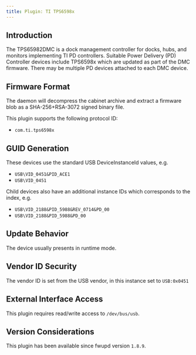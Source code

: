 ```yaml
---
title: Plugin: TI TPS6598x
---
```


## Introduction

The TPS65982DMC is a dock management controller for docks, hubs, and monitors implementing TI PD
controllers. Suitable Power Delivery (PD) Controller devices include TPS6598x which are updated as
part of the DMC firmware. There may be multiple PD devices attached to each DMC device.

## Firmware Format

The daemon will decompress the cabinet archive and extract a firmware blob as a SHA-256+RSA-3072
signed binary file.

This plugin supports the following protocol ID:

* `com.ti.tps6598x`

## GUID Generation

These devices use the standard USB DeviceInstanceId values, e.g.

* `USB\VID_0451&PID_ACE1`
* `USB\VID_0451`

Child devices also have an additional instance IDs which corresponds to the index, e.g.

* `USB\VID_2188&PID_5988&REV_0714&PD_00`
* `USB\VID_2188&PID_5988&PD_00`

## Update Behavior

The device usually presents in runtime mode.

## Vendor ID Security

The vendor ID is set from the USB vendor, in this instance set to `USB:0x0451`

## External Interface Access

This plugin requires read/write access to `/dev/bus/usb`.

## Version Considerations

This plugin has been available since fwupd version `1.8.9`.
